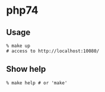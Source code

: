 # php74

## Usage
```
% make up
# access to http://localhost:10080/
```

## Show help
```
% make help # or 'make'
```
